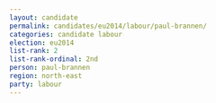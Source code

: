 ```yaml
---
layout: candidate
permalink: candidates/eu2014/labour/paul-brannen/
categories: candidate labour
election: eu2014
list-rank: 2
list-rank-ordinal: 2nd
person: paul-brannen
region: north-east
party: labour
---
```

